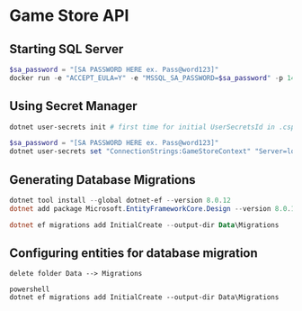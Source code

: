# Game Store API

## Starting SQL Server
```powershell
$sa_password = "[SA PASSWORD HERE ex. Pass@word123]"
docker run -e "ACCEPT_EULA=Y" -e "MSSQL_SA_PASSWORD=$sa_password" -p 1411:1433 -v sqlvolumn:/var/opt/mssql -d --rm --name mssql mcr.microsoft.com/mssql/server:2022-latest
```

## Using Secret Manager
```powershell
dotnet user-secrets init # first time for initial UserSecretsId in .csproj

$sa_password = "[SA PASSWORD HERE ex. Pass@word123]"
dotnet user-secrets set "ConnectionStrings:GameStoreContext" "Server=localhost; Database=GameStore; User Id=sa; Password=$sa_password; TrustServerCertificate=True"
```

## Generating Database Migrations
```powershell
dotnet tool install --global dotnet-ef --version 8.0.12
dotnet add package Microsoft.EntityFrameworkCore.Design --version 8.0.12

dotnet ef migrations add InitialCreate --output-dir Data\Migrations
```

## Configuring entities for database migration
```
delete folder Data --> Migrations

powershell
dotnet ef migrations add InitialCreate --output-dir Data\Migrations
```